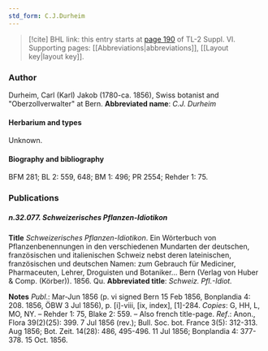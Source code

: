 ```yaml
---
std_form: C.J.Durheim
---
```


> [!cite] BHL link: this entry starts at [page 190](https://www.biodiversitylibrary.org/page/33260178) of TL-2 Suppl. VI.
> Supporting pages: [[Abbreviations|abbreviations]], [[Layout key|layout key]].

### Author

Durheim, Carl (Karl) Jakob (1780-ca. 1856), Swiss botanist and "Oberzollverwalter" at Bern. 
**Abbreviated name**: *C.J. Durheim*

#### Herbarium and types

Unknown.

#### Biography and bibliography

BFM 281; BL 2: 559, 648; BM 1: 496; PR 2554; Rehder 1: 75.

### Publications

##### n.32.077. Schweizerisches Pflanzen-Idiotikon

**Title**
*Schweizerisches Pflanzen-Idiotikon*. Ein Wörterbuch von Pflanzenbenennungen in den verschiedenen Mundarten der deutschen, französischen und italienischen Schweiz nebst deren lateinischen, französischen und deutschen Namen: zum Gebrauch für Mediciner, Pharmaceuten, Lehrer, Droguisten und Botaniker... Bern (Verlag von Huber & Comp. (Körber)). 1856. Qu.
**Abbreviated title**: *Schweiz. Pfl.-Idiot.*

**Notes**
*Publ*.: Mar-Jun 1856 (p. vi signed Bern 15 Feb 1856, Bonplandia 4: 208. 1856, ÖBW 3 Jul 1856), p. \[i\]-viii, \[ix, index\], \[1\]-284. *Copies*: G, HH, L, MO, NY. – Rehder 1: 75, Blake 2: 559. – Also french title-page.
*Ref*.: Anon., Flora 39(2)(25): 399. 7 Jul 1856 (rev.); Bull. Soc. bot. France 3(5): 312-313. Aug 1856; Bot. Zeit. 14(28): 486, 495-496. 11 Jul 1856; Bonplandia 4: 377-378. 15 Oct. 1856.

